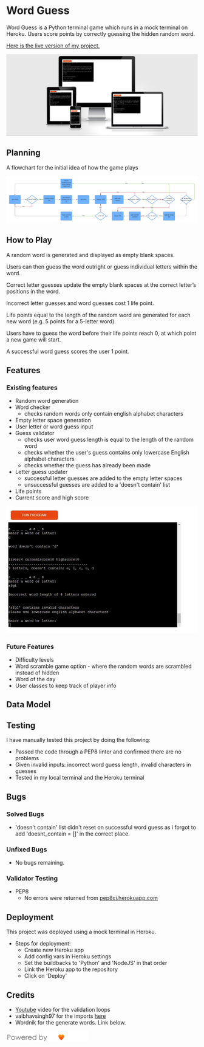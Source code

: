 # Word Guess

Word Guess is a Python terminal game which runs in a mock terminal on Heroku. Users score points by correctly guessing the hidden random word. 

[Here is the live version of my project.](https://mwbark-word-guess-07e0e1567ada.herokuapp.com/)

![Am I responsive? mutlti screen picture](assets/images/am-i-responsive.jpeg.jpg)

## Planning

A flowchart for the initial idea of how the game plays

![Flowchart of gameplay](assets/images/word-guess-flowchart.png)

## How to Play

A random word is generated and displayed as empty blank spaces.

Users can then guess the word outright or guess individual letters within the word.

Correct letter guesses update the empty blank spaces at the correct letter’s positions in the word.

Incorrect letter guesses and word guesses cost 1 life point.

Life points equal to the length of the random word are generated for each new word (e.g. 5 points for a 5-letter word).

Users have to guess the word before their life points reach 0, at which point a new game will start.

A successful word guess scores the user 1 point. 

## Features

### Existing features

- Random word generation
- Word checker
  - checks random words only contain english alphabet characters
- Empty letter space generation
- User letter or word guess input
- Guess validator
  - checks user word guess length is equal to the length of the random word
  - checks whether the user's guess contains only lowercase English alphabet characters
  -  checks whether the guess has already been made
- Letter guess updater
  - successful letter guesses are added to the empty letter spaces
  - unsuccessful guesses are added to a 'doesn't contain' list
- Life points
- Current score and high score

![Word guess game preview](assets/images/word-guess-preview.jpeg.jpg)

### Future Features

- Difficulty levels
- Word scramble game option - where the random words are scrambled instead of hidden
- Word of the day 
- User classes to keep track of player info

## Data Model

## Testing

I have manually tested this project by doing the following:

-  Passed the code through a PEP8 linter and confirmed there are no problems
-  Given invalid inputs: incorrect word guess length, invalid characters in guesses
-  Tested in my local terminal and the Heroku terminal

## Bugs

### Solved Bugs

- 'doesn't contain' list didn't reset on successful word guess as i forgot to add 'doesnt_contain = []' in the correct place.

### Unfixed Bugs

- No bugs remaining.

### Validator Testing

- PEP8
  - No errors were returned from [pep8ci.herokuapp.com](https://pep8ci.herokuapp.com/)

## Deployment

This project was deployed using a mock terminal in Heroku.

- Steps for deployment:
  - Create new Heroku app
  - Add config vars in Heroku settings
  - Set the buildbacks to 'Python' and 'NodeJS' in that order
  - Link the Heroku app to the repository
  - Click on 'Deploy'

## Credits

-  [Youtube](https://www.youtube.com/watch?v=ZNczyrq7F2Q) video for the validation loops
-  vaibhavsingh97 for the imports [here](https://github.com/vaibhavsingh97/random-word/blob/master/docs/wordnik.md)
-  Wordnik for the generate words. Link below.

[<img src="assets/images/wordnik_badge_b1.png">](https://wordnik.com/)

